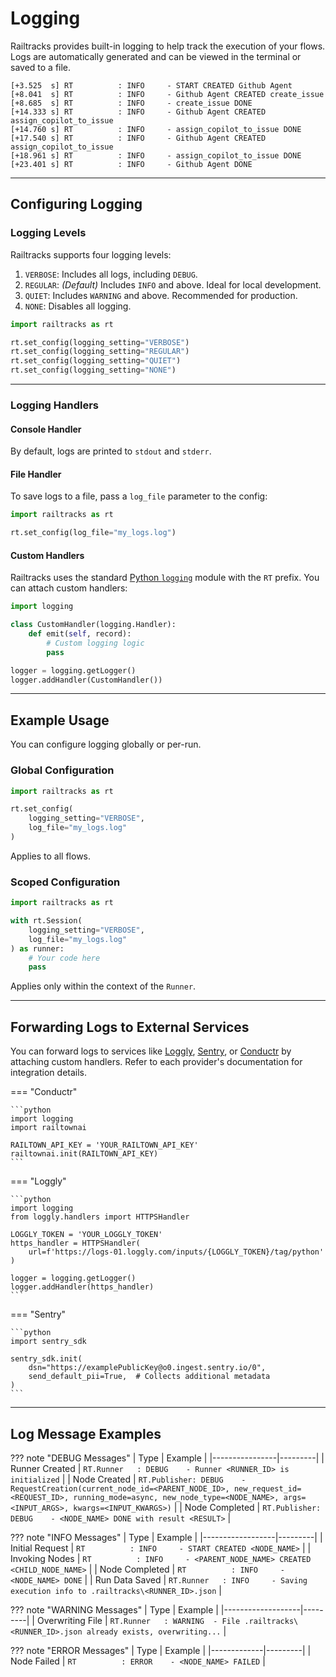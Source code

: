 # Logging

Railtracks provides built-in logging to help track the execution of your flows. Logs are automatically generated and can be viewed in the terminal or saved to a file.

```
[+3.525  s] RT          : INFO     - START CREATED Github Agent
[+8.041  s] RT          : INFO     - Github Agent CREATED create_issue
[+8.685  s] RT          : INFO     - create_issue DONE
[+14.333 s] RT          : INFO     - Github Agent CREATED assign_copilot_to_issue
[+14.760 s] RT          : INFO     - assign_copilot_to_issue DONE
[+17.540 s] RT          : INFO     - Github Agent CREATED assign_copilot_to_issue
[+18.961 s] RT          : INFO     - assign_copilot_to_issue DONE
[+23.401 s] RT          : INFO     - Github Agent DONE
```

---

## Configuring Logging

### Logging Levels

Railtracks supports four logging levels:

1. `VERBOSE`: Includes all logs, including `DEBUG`.
2. `REGULAR`: *(Default)* Includes `INFO` and above. Ideal for local development.
3. `QUIET`: Includes `WARNING` and above. Recommended for production.
4. `NONE`: Disables all logging.

```python
import railtracks as rt

rt.set_config(logging_setting="VERBOSE")
rt.set_config(logging_setting="REGULAR")
rt.set_config(logging_setting="QUIET")
rt.set_config(logging_setting="NONE")
```

---

### Logging Handlers

#### Console Handler

By default, logs are printed to `stdout` and `stderr`.

#### File Handler

To save logs to a file, pass a `log_file` parameter to the config:

```python
import railtracks as rt

rt.set_config(log_file="my_logs.log")
```

#### Custom Handlers

Railtracks uses the standard [Python `logging`](https://docs.python.org/3/library/logging.html) module with the `RT` prefix. You can attach custom handlers:

```python
import logging

class CustomHandler(logging.Handler):
    def emit(self, record):
        # Custom logging logic
        pass

logger = logging.getLogger()
logger.addHandler(CustomHandler())
```

---

## Example Usage

You can configure logging globally or per-run.

### Global Configuration

```python
import railtracks as rt

rt.set_config(
    logging_setting="VERBOSE",
    log_file="my_logs.log"
)
```

Applies to all flows.

### Scoped Configuration

```python
import railtracks as rt

with rt.Session(    
    logging_setting="VERBOSE",
    log_file="my_logs.log"
) as runner:
    # Your code here
    pass
```

Applies only within the context of the `Runner`.

---

## Forwarding Logs to External Services

You can forward logs to services like [Loggly](https://www.loggly.com/), [Sentry](https://sentry.io/), or [Conductr](https://conductr.ai) by attaching custom handlers. Refer to each provider's documentation for integration details.

=== "Conductr"

    ```python
    import logging
    import railtownai
    
    RAILTOWN_API_KEY = 'YOUR_RAILTOWN_API_KEY'
    railtownai.init(RAILTOWN_API_KEY)
    ```

=== "Loggly"

    ```python
    import logging
    from loggly.handlers import HTTPSHandler
    
    LOGGLY_TOKEN = 'YOUR_LOGGLY_TOKEN'
    https_handler = HTTPSHandler(
        url=f'https://logs-01.loggly.com/inputs/{LOGGLY_TOKEN}/tag/python'
    )
    
    logger = logging.getLogger()
    logger.addHandler(https_handler)
    ```

=== "Sentry"

    ```python
    import sentry_sdk
    
    sentry_sdk.init(
        dsn="https://examplePublicKey@o0.ingest.sentry.io/0",
        send_default_pii=True,  # Collects additional metadata
    )
    ```

---

## Log Message Examples

??? note "DEBUG Messages"
    | Type           | Example |
    |----------------|---------|
    | Runner Created | `RT.Runner   : DEBUG    - Runner <RUNNER_ID> is initialized` |
    | Node Created   | `RT.Publisher: DEBUG    - RequestCreation(current_node_id=<PARENT_NODE_ID>, new_request_id=<REQUEST_ID>, running_mode=async, new_node_type=<NODE_NAME>, args=<INPUT_ARGS>, kwargs=<INPUT_KWARGS>)` |
    | Node Completed | `RT.Publisher: DEBUG    - <NODE_NAME> DONE with result <RESULT>` |

??? note "INFO Messages"
    | Type             | Example |
    |------------------|---------|
    | Initial Request  | `RT          : INFO     - START CREATED <NODE_NAME>` |
    | Invoking Nodes   | `RT          : INFO     - <PARENT_NODE_NAME> CREATED <CHILD_NODE_NAME>` |
    | Node Completed   | `RT          : INFO     - <NODE_NAME> DONE` |
    | Run Data Saved   | `RT.Runner   : INFO     - Saving execution info to .railtracks\<RUNNER_ID>.json` |

??? note "WARNING Messages"
    | Type              | Example |
    |-------------------|---------|
    | Overwriting File  | `RT.Runner   : WARNING  - File .railtracks\<RUNNER_ID>.json already exists, overwriting...` |

??? note "ERROR Messages"
    | Type        | Example |
    |-------------|---------|
    | Node Failed | `RT          : ERROR    - <NODE_NAME> FAILED` |
